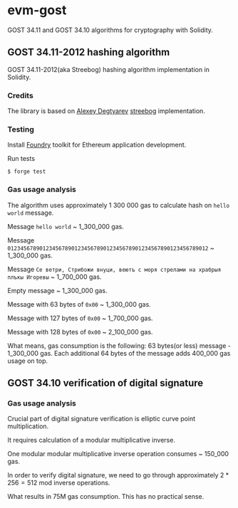 # evm-gost

GOST 34.11 and GOST 34.10 algorithms for cryptography with Solidity.

## GOST 34.11-2012 hashing algorithm

GOST 34.11-2012(aka Streebog) hashing algorithm implementation in Solidity.

### Credits

The library is based on [Alexey Degtyarev](https://github.com/adegtyarev)
[streebog](https://github.com/adegtyarev/streebog) implementation.

### Testing

Install [Foundry](https://getfoundry.sh/) toolkit for Ethereum application development.

Run tests

```console
$ forge test
```

### Gas usage analysis

The algorithm uses approximately 1 300 000 gas to calculate hash on `hello world` message.

Message `hello world` ~ 1_300_000 gas.

Message `012345678901234567890123456789012345678901234567890123456789012` ~ 1_300_000 gas.

Message `Се ветри, Стрибожи внуци, веютъ с моря стрелами на храбрыя плъкы Игоревы` ~ 1_700_000 gas.

Empty message ~ 1_300_000 gas.

Message with 63 bytes of `0x00` ~ 1_300_000 gas.

Message with 127 bytes of `0x00` ~ 1_700_000 gas.

Message with 128 bytes of `0x00` ~ 2_100_000 gas.

What means, gas consumption is the following: 63 bytes(or less) message - 1_300_000 gas.
Each additional 64 bytes of the message adds 400_000 gas usage on top.

## GOST 34.10 verification of digital signature

### Gas usage analysis

Crucial part of digital signature verification is elliptic curve point multiplication.

It requires calculation of a modular multiplicative inverse.

One modular modular multiplicative inverse operation consumes ~ 150_000 gas.

In order to verify digital signature, we need to go through approximately $2 * 256 = 512$ mod inverse operations.

What results in 75M gas consumption. This has no practical sense.
